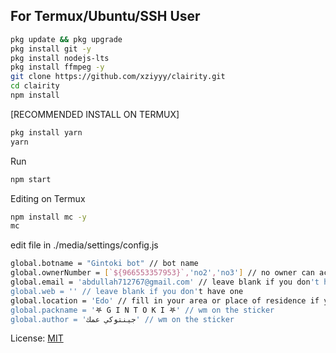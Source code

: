 ## For Termux/Ubuntu/SSH User

```bash
pkg update && pkg upgrade
pkg install git -y
pkg install nodejs-lts
pkg install ffmpeg -y
git clone https://github.com/xziyyy/clairity.git
cd clairity
npm install
```

[RECOMMENDED INSTALL ON TERMUX]
```bash
pkg install yarn
yarn
```

Run
```bash
npm start
```
Editing on Termux
```bash
npm install mc -y
mc
```

edit file in ./media/settings/config.js
```bash
global.botname = "Gintoki bot" // bot name
global.ownerNumber = [`${966553357953}`,'no2','no3'] // no owner can access all features
global.email = 'abdullah712767@gmail.com' // leave blank if you don't have one
global.web = '' // leave blank if you don't have one
global.location = 'Edo' // fill in your area or place of residence if you don't want to leave it blank
global.packname = '𖤐 G I N T O K I 𖤐' // wm on the sticker
global.author = 'جينتوكي عمك' // wm on the sticker
```

License: [MIT](https://choosealicense.com/licenses/mit/)
